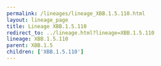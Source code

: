 ```yaml
---
permalink: /lineages/lineage_XBB.1.5.110.html
layout: lineage_page
title: Lineage XBB.1.5.110
redirect_to: ../lineage.html?lineage=XBB.1.5.110
lineage: XBB.1.5.110
parent: XBB.1.5
children: ['XBB.1.5.110']
---
```

